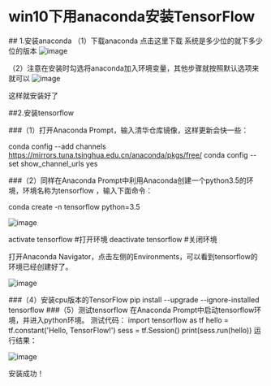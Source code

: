 ﻿# win10下用anaconda安装TensorFlow
﻿#﻿# 1.安装anaconda
（1）下载anaconda 点击这里下载 系统是多少位的就下多少位的版本
 ![image](https://github.com/lucia-ly/test2/blob/master/pic/1.PNG)

（2）注意在安装时勾选将anaconda加入环境变量，其他步骤就按照默认选项来就可以
 ![image](https://github.com/lucia-ly/test2/blob/master/pic/2.png)

这样就安装好了

##2.安装tensorflow

###（1）打开Anaconda Prompt，输入清华仓库镜像，这样更新会快一些：

conda config --add channels https://mirrors.tuna.tsinghua.edu.cn/anaconda/pkgs/free/ 
conda config --set show_channel_urls yes

###（2）同样在Anaconda Prompt中利用Anaconda创建一个python3.5的环境，环境名称为tensorflow ，输入下面命令：

conda create -n tensorflow python=3.5

 ![image](https://github.com/lucia-ly/test2/blob/master/pic/3.png)

activate tensorflow #打开环境
deactivate tensorflow #关闭环境

打开Anaconda Navigator，点击左侧的Environments，可以看到tensorflow的环境已经创建好了。

 ![image](https://github.com/lucia-ly/test2/blob/master/pic/4.PNG)

###（4）安装cpu版本的TensorFlow
pip install --upgrade --ignore-installed tensorflow
###（5）测试tensorflow 
在Anaconda Prompt中启动tensorflow环境，并进入python环境。 
测试代码：
import tensorflow as tf 
hello = tf.constant('Hello, TensorFlow!') 
sess = tf.Session() 
print(sess.run(hello))
运行结果：

 ![image](https://github.com/lucia-ly/test2/blob/master/pic/5.png)

安装成功！
